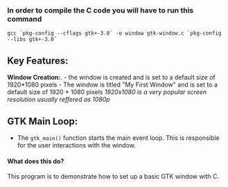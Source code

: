 ### In order to compile the C code you will have to run this command 
`` gcc `pkg-config --cflags gtk+-3.0` -o window gtk-window.c `pkg-config --libs gtk+-3.0`  `` 



## **Key Features:**
  
  **Window Creation:**.
    - the window is created and is set to a default size of 1920*1080 pixels
    - The window is titled "My First Window" and is set to a default size of 1920 * 1080 pixels
      *1920x1080 is a very popular screen resolution usually reffered as 1080p*
      
## **GTK Main Loop:**
   - The `gtk_main()` function starts the main event loop.  This is responsible for the user interactions with the window.  

#### **What does this do?**
This program is to demonstrate how to set up a basic GTK window with C.
